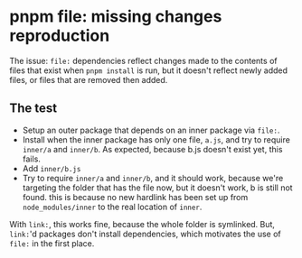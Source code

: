 # pnpm file: missing changes reproduction

The issue: `file:` dependencies reflect changes made to the contents of files that exist when `pnpm install` is run, but it doesn't reflect newly added files, or files that are removed then added.

## The test

- Setup an outer package that depends on an inner package via `file:`. 
- Install when the inner package has only one file, `a.js`, and try to require `inner/a` and `inner/b`. As expected, because b.js doesn't exist yet, this fails.
- Add `inner/b.js`
- Try to require `inner/a` and `inner/b`, and it should work, because we're targeting the folder that has the file now, but it doesn't work, b is still not found. this is because no new hardlink has been set up from `node_modules/inner` to the real location of `inner`.

With `link:`, this works fine, because the whole folder is symlinked. But, `link:`'d packages don't install dependencies, which motivates the use of `file:` in the first place.